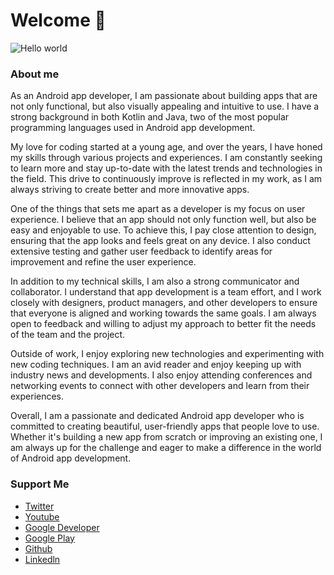 # Welcome 🥰

<img src="https://github.com/amitthecoders/amitthecoders/blob/main/resources/banner.png" alt="Hello world">


### About me

As an Android app developer, I am passionate about building apps that are not only functional, but also visually appealing and intuitive to use. I have a strong background in both Kotlin and Java, two of the most popular programming languages used in Android app development.

My love for coding started at a young age, and over the years, I have honed my skills through various projects and experiences. I am constantly seeking to learn more and stay up-to-date with the latest trends and technologies in the field. This drive to continuously improve is reflected in my work, as I am always striving to create better and more innovative apps.

One of the things that sets me apart as a developer is my focus on user experience. I believe that an app should not only function well, but also be easy and enjoyable to use. To achieve this, I pay close attention to design, ensuring that the app looks and feels great on any device. I also conduct extensive testing and gather user feedback to identify areas for improvement and refine the user experience.

In addition to my technical skills, I am also a strong communicator and collaborator. I understand that app development is a team effort, and I work closely with designers, product managers, and other developers to ensure that everyone is aligned and working towards the same goals. I am always open to feedback and willing to adjust my approach to better fit the needs of the team and the project.

Outside of work, I enjoy exploring new technologies and experimenting with new coding techniques. I am an avid reader and enjoy keeping up with industry news and developments. I also enjoy attending conferences and networking events to connect with other developers and learn from their experiences.

Overall, I am a passionate and dedicated Android app developer who is committed to creating beautiful, user-friendly apps that people love to use. Whether it's building a new app from scratch or improving an existing one, I am always up for the challenge and eager to make a difference in the world of Android app development.


### Support Me

- [Twitter](https://twitter.com/amitthecoder_)
- [Youtube](https://www.youtube.com/@amitthecoder)
- [Google Developer](https://g.dev/amitthecoder)
- [Google Play](https://play.google.com/store/apps/dev?id=8173184158513909416)
- [Github](https://github.com/amitthecoder)
- [Linkedln](https://www.linkedin.com/in/amitthecoder)

